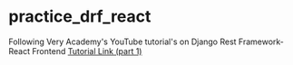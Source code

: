 # practice_drf_react
Following Very Academy's YouTube tutorial's on Django Rest Framework-React Frontend
<a href="https://www.youtube.com/watch?v=soxd_xdHR0o&list=PLOLrQ9Pn6caw0PjVwymNc64NkUNbZlhFw">Tutorial Link (part 1)</a>
